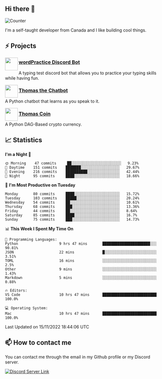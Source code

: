 <h2>Hi there 👋</h2>

![Counter](https://komarev.com/ghpvc/?username=principle105)

<p>I'm a self-taught developer from Canada and I like building cool things.</p>

<h2>⚡ Projects</h2>

<img align="left" src="https://i.imgur.com/BIzs17V.png" width="42" height="42" />
<h3><a target="_blank" href="https://discord.com/application-directory/743183681182498906">wordPractice Discord Bot</a></h3>
<p>A typing test discord bot that allows you to practice your typing skills while having fun.</p>

<img align="left" src="https://i.imgur.com/hA9YF2s.png" width="42" height="42" />
<h3><a href="https://github.com/principle105/thomasthechatbot">Thomas the Chatbot</a></h3>
<p>A Python chatbot that learns as you speak to it.</p>

<img align="left" src="https://i.imgur.com/4FdQpgN.png" width="42" height="42" />
<h3><a href="https://github.com/principle105/thomas-coin">Thomas Coin</a></h3>
<p>A Python DAG-Based crypto currency.</p>

<h2>📈 Statistics</h2>

<!--START_SECTION:waka-->
**I'm a Night 🦉** 

```text
🌞 Morning    47 commits     ██░░░░░░░░░░░░░░░░░░░░░░░   9.23% 
🌆 Daytime    151 commits    ███████░░░░░░░░░░░░░░░░░░   29.67% 
🌃 Evening    216 commits    ██████████░░░░░░░░░░░░░░░   42.44% 
🌙 Night      95 commits     ████░░░░░░░░░░░░░░░░░░░░░   18.66%

```
📅 **I'm Most Productive on Tuesday** 

```text
Monday       80 commits     ████░░░░░░░░░░░░░░░░░░░░░   15.72% 
Tuesday      103 commits    █████░░░░░░░░░░░░░░░░░░░░   20.24% 
Wednesday    54 commits     ██░░░░░░░░░░░░░░░░░░░░░░░   10.61% 
Thursday     68 commits     ███░░░░░░░░░░░░░░░░░░░░░░   13.36% 
Friday       44 commits     ██░░░░░░░░░░░░░░░░░░░░░░░   8.64% 
Saturday     85 commits     ████░░░░░░░░░░░░░░░░░░░░░   16.7% 
Sunday       75 commits     ███░░░░░░░░░░░░░░░░░░░░░░   14.73%

```


📊 **This Week I Spent My Time On** 

```text
💬 Programming Languages: 
Python                   9 hrs 47 mins       ██████████████████████░░░   90.81% 
JSON                     22 mins             █░░░░░░░░░░░░░░░░░░░░░░░░   3.51% 
TOML                     16 mins             ░░░░░░░░░░░░░░░░░░░░░░░░░   2.5% 
Other                    9 mins              ░░░░░░░░░░░░░░░░░░░░░░░░░   1.43% 
Markdown                 5 mins              ░░░░░░░░░░░░░░░░░░░░░░░░░   0.88%

🔥 Editors: 
VS Code                  10 hrs 47 mins      █████████████████████████   100.0%

💻 Operating System: 
Mac                      10 hrs 47 mins      █████████████████████████   100.0%

```


 Last Updated on 15/11/2022 18:44:06 UTC
<!--END_SECTION:waka-->

<h2>📫 How to contact me</h2>

You can contact me through the email in my Github profile or my Discord server.

[![Discord Server Link](https://dcbadge.vercel.app/api/server/DHnk46C)](https://discord.gg/DHnk46C)


